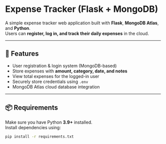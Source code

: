 # Expense Tracker (Flask + MongoDB)

A simple expense tracker web application built with **Flask**, **MongoDB Atlas**, and **Python**.  
Users can **register, log in, and track their daily expenses** in the cloud.

---

## 🚀 Features
- User registration & login system (MongoDB-based)
- Store expenses with **amount, category, date, and notes**
- View total expenses for the logged-in user
- Securely store credentials using `.env`
- MongoDB Atlas cloud database integration

---

## 📦 Requirements
Make sure you have Python **3.9+** installed.  
Install dependencies using:

```bash
pip install -r requirements.txt
